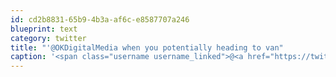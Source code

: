 ```yaml
---
id: cd2b8831-65b9-4b3a-af6c-e8587707a246
blueprint: text
category: twitter
title: "'@OKDigitalMedia when you potentially heading to van"
caption: '<span class="username username_linked">@<a href="https://twitter.com/OKDigitalMedia" title="John Thiessen">OKDigitalMedia</a></span> when you potentially heading to van'
---
```


